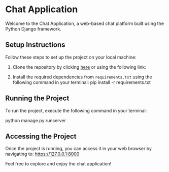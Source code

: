 # Chat Application

Welcome to the Chat Application, a web-based chat platform built using the Python Django framework.

## Setup Instructions

Follow these steps to set up the project on your local machine:

1. Clone the repository by clicking [here](https://github.com/kibetamos/Chat_app/tree/main) or using the following link:

2. Install the required dependencies from `requirements.txt` using the following command in your terminal:
     pip install -r requirements.txt


## Running the Project

To run the project, execute the following command in your terminal:

python manage.py runserver



## Accessing the Project

Once the project is running, you can access it in your web browser by navigating to:
https://127.0.0.1:8000


Feel free to explore and enjoy the chat application!
